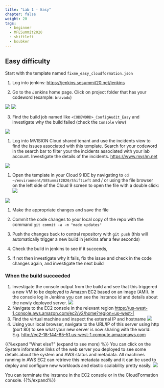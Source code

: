 ```yaml
---
title: "Lab 1 - Easy"
chapter: false
weight: 20
tags:
  - beginner
  - MFESummit2020
  - shiftleft
  - boubker
---
```

## Easy difficulty
Start with the template named `fixme_easy_cloudformation.json`

1. Log into jenkins: https://jenkins.sesummit20.net/jenkins

2. Go to the Jenkins home page. Click on project folder that has your codeword (example: `bravado`)


![](/images/mfe/2_login.png?classes=border,shadow)
![](/images/mfe/2_config.png?classes=border,shadow)


3. Find the build job named like `<CODEWORD>_ConfigAudit_Easy` and investigate why the build failed (check the `Console` view)


![](/images/mfe/3_audit.png?classes=border,shadow)

1. Log into MVISION Cloud shared tenant and use the incidents view to find the issues associated with this template. Search for your codeword in the search bar to filter your the incidents associated with your lab account. Investigate the details of the incidents. 
https://www.myshn.net

![](/images/mfe/4_login.png?classes=border,shadow)

1. Open the template in your Cloud 9 IDE by navigating to `cd ~/environment/SESummit2020/ShiftLeft` and / or using the file browser on the left side of the Cloud 9 screen to open the file with a double click:
![](/images/mfe/gototemplate.png?classes=border,shadow)

![](/images/mfe/5_login.png?classes=border,shadow)

1. Make the appropriate changes and save the file

1. Commit the code changes to your local copy of the repo with the command ``git commit -a -m "made updates"``

1. Push the changes back to central repository with ``git push`` (this will automatically trigger a new build in jenkins afer a few seconds)

1. Check the build in jenkins to see if it succeeds, 

1. If not then investigate why it fails, fix the issue and check in the code changes again, and investigate the next build

### When the build succeeded
1. Investigate the console output from the build and see that this triggered a new VM to be deployed to Amazon EC2 based on an image (AMI). In the console log in Jenkins you can see the instance id and details about the newly deployed server.
![](/images/mfe/goodbuild.png?classes=border,shadow)
1. Navigate to the EC2 console in the relevant region 
https://us-west-1.console.aws.amazon.com/ec2/v2/home?region=us-west-1
1. Find the virtual machine and inspect the external IP and hostname
![](/images/mfe/gethostname.png?classes=border,shadow)
1. Using your local browser, navigate to the URL/IP of this server using http (port 80) to see what your new server is now sharing with the world. E.g. http://ec2-18-144-85-51.us-west-1.compute.amazonaws.com

{{%expand "What else?" \(expand to see more\) %}}
You can click on the System information links of the web server you deployed to see some details about the system and AWS status and metadata. All machines running in AWS EC2 can retrieve this metadata easily and it can be used to deploy and configure new workloads and elastic scalability pretty easily.
![](/images/mfe/workloadaddtlinfo.png?classes=border,shadow)

You can terminate the instance in the EC2 console or in the CloudFormation console. 
{{%/expand%}}